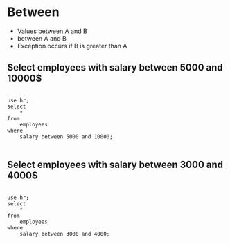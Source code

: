 # Between
- Values ​​between A and B
- between A and B
- Exception occurs if B is greater than A
## Select employees with salary between 5000 and 10000$
<pre>
<code>
use hr;
select 
	*
from
	employees
where
	salary between 5000 and 10000;
</code>
</pre>
## Select employees with salary between 3000 and 4000$
<pre>
<code>
use hr;
select
	*
from
	employees
where
	salary between 3000 and 4000;
</code>
</pre>
